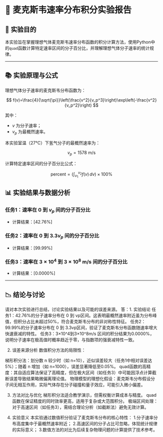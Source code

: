 # 📗 麦克斯韦速率分布积分实验报告

## 📖 实验目的

本实验旨在掌握理想气体麦克斯韦速率分布函数的积分计算方法，使用Python中的`quad`函数计算特定速率区间的分子百分比，并理解理想气体分子速率的统计规律。

---

## 📚 实验原理与公式

理想气体分子速率的麦克斯韦分布函数为：

$$
f(v)=\frac{4}{\sqrt{\pi}}\left(\frac{v^2}{v_p^3}\right)\exp\left(-\frac{v^2}{v_p^2}\right)
$$

其中：

-  $v$ 为分子速率；
-  $v_p$ 为最概然速率。

本实验室温（27℃）下氢气分子的最概然速率为：

$$
v_{p} = 1578 \text{ m/s}
$$

计算特定速率区间的分子百分比公式：

$$
\text{percent} = \left(\int_{v_1}^{v_2} f(v) \, dv\right) \times 100\%
$$


## 📊 实验结果与数据分析

### 任务1：速率在 $0$ 到 $v_p$ 间的分子百分比

- 计算结果：[42.76%]

### 任务2：速率在 $0$ 到 $3.3v_p$ 间的分子百分比

- 计算结果：[99.99%]

### 任务3：速率在 $3\times 10^4$ 到 $3\times 10^8$ m/s 间的分子百分比

- 计算结果：[0.0000%]

---

## 📉 结论与讨论

请对本次实验进行总结，讨论实验结果以及可能的误差来源。
答：1. 实验结论
    任务1：42.76%的分子速率分布在 0 到 vp区间。这表明最概然速率附近虽为分布峰值，但积分占比未超过50%，符合麦克斯韦分布的非对称性特征。
    任务2：99.99%的分子速率分布在 0 到 3.3vp区间，验证了麦克斯韦分布函数随速率增大快速衰减的特性。
    任务3：3×10^4到3×10^8m/s 区间的积分结果为0.0000%，说明分子速率在极高值时概率趋近于零，与指数项的强衰减特性一致。

2. 误差来源分析
数值积分方法的局限性：

梯形积分法：划分数 
n 较少时（如 n=10），近似误差较大（任务1中相对误差达5%）；随着 n 增加（如 n=1000），误差显著降低至0.05%。
quad函数的高精度：其自适应算法保证了高精度，但在极大区间（如任务3）中可能因浮点计算截断误差导致结果略微偏离理论值。
物理模型的理想化假设：麦克斯韦分布假设分子间无相互作用，实际气体存在分子碰撞和量子效应，可能引入微小偏差。

3. 方法对比与优化
梯形积分法适合教学演示，但需权衡计算成本与精度。
quad函数在保证精度的同时效率更高，适用于复杂或大范围积分。
极端区间处理：对于高速区间（如任务3），需结合理论分析（如截断法）避免无效计算。

4. 实验意义
本实验通过数值积分验证了麦克斯韦分布的核心特性：
1.分子速率分布高度集中于最概然速率附近；
2.高速区间的分子占比可忽略，体现统计规律的实际意义；
3.数值方法的对比为后续复杂物理问题的计算提供了技术参考。
